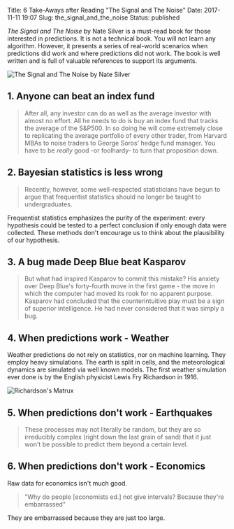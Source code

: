 Title: 6 Take-Aways after Reading "The Signal and The Noise"
Date: 2017-11-11 19:07
Slug: the_signal_and_the_noise
Status: published

_The Signal and The Noise_ by Nate Silver is a must-read book for those interested in predictions. It is not a technical book. You will not learn any algorithm. However, it presents a series of real-world scenarios when predictions did work and where predictions did not work. The book is well written and is full of valuable references to support its arguments.

![The Signal and The Noise by Nate Silver]({static}/images/signal_and_noise_book.jpg)

## 1. Anyone can beat an index fund

> After all, any investor can do as well as the average investor with almost no effort. All he needs to do is buy an index fund that tracks the average of the S&P500. In so doing he will come extremely close to replicating the average portfolio of every other trader, from Harvard MBAs to noise traders to George Soros' hedge fund manager. You have to be _really_ good -or foolhardy- to turn that proposition down.

## 2. Bayesian statistics is less wrong

> Recently, however, some well-respected statisticians have begun to argue that frequentist statistics should no longer be taught to undergraduates.

Frequentist statistics emphasizes the purity of the experiment: every hypothesis could be tested to a perfect conclusion if only enough data were collected. These methods don't encourage us to think about the plausibility of our hypothesis.

## 3. A bug made Deep Blue beat Kasparov

> But what had inspired Kasparov to commit this mistake? His anxiety over Deep Blue's forty-fourth move in the first game - the move in which the computer had moved its rook for no apparent purpose. Kasparov had concluded that the counterintuitive play must be a sign of superior intelligence. He had never considered that it was simply a bug.

## 4. When predictions work - Weather

Weather predictions do not rely on statistics, nor on machine learning. They employ heavy simulations. The earth is split in cells, and the meteorological dynamics are simulated via well known models. The first weather simulation ever done is by the English physicist Lewis Fry Richardson in 1916.

![Richardson's Matrux]({static}/images/richardson_grid.jpg)

## 5. When predictions don't work - Earthquakes

> These processes may not literally be random, but they are so irreducibly complex (right down the last grain of sand) that it just won't be possible to predict them beyond a certain level.

## 6. When predictions don't work - Economics

Raw data for economics isn't much good.

> "Why do people [economists ed.] not give intervals? Because they're embarrassed"

They are embarrassed because they are just too large.
